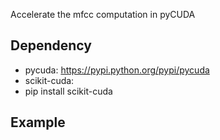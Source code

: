 Accelerate the mfcc computation in pyCUDA

## Dependency

- pycuda: https://pypi.python.org/pypi/pycuda
- scikit-cuda: 
 - pip install scikit-cuda

## Example

```
```
